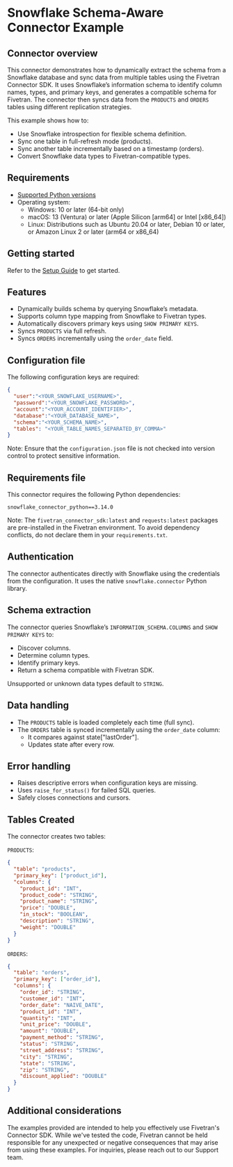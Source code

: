 # Snowflake Schema-Aware Connector Example

## Connector overview
This connector demonstrates how to dynamically extract the schema from a Snowflake database and sync data from multiple tables using the Fivetran Connector SDK. It uses Snowflake’s information schema to identify column names, types, and primary keys, and generates a compatible schema for Fivetran. The connector then syncs data from the `PRODUCTS` and `ORDERS` tables using different replication strategies.

This example shows how to:
- Use Snowflake introspection for flexible schema definition.
- Sync one table in full-refresh mode (products).
- Sync another table incrementally based on a timestamp (orders).
- Convert Snowflake data types to Fivetran-compatible types.


## Requirements
- [Supported Python versions](https://github.com/fivetran/fivetran_connector_sdk/blob/main/README.md#requirements)   
- Operating system:
  - Windows: 10 or later (64-bit only)
  - macOS: 13 (Ventura) or later (Apple Silicon [arm64] or Intel [x86_64])
  - Linux: Distributions such as Ubuntu 20.04 or later, Debian 10 or later, or Amazon Linux 2 or later (arm64 or x86_64)


## Getting started
Refer to the [Setup Guide](https://fivetran.com/docs/connectors/connector-sdk/setup-guide) to get started.


## Features
- Dynamically builds schema by querying Snowflake’s metadata.
- Supports column type mapping from Snowflake to Fivetran types.
- Automatically discovers primary keys using `SHOW PRIMARY KEYS`.
- Syncs `PRODUCTS` via full refresh.
- Syncs `ORDERS` incrementally using the `order_date` field.


## Configuration file
The following configuration keys are required:

```json
{
  "user":"<YOUR_SNOWFLAKE_USERNAME>",
  "password":"<YOUR_SNOWFLAKE_PASSWORD>",
  "account":"<YOUR_ACCOUNT_IDENTIFIER>",
  "database":"<YOUR_DATABASE_NAME>",
  "schema":"<YOUR_SCHEMA_NAME>",
  "tables": "<YOUR_TABLE_NAMES_SEPARATED_BY_COMMA>"
}
```

Note: Ensure that the `configuration.json` file is not checked into version control to protect sensitive information.


## Requirements file
This connector requires the following Python dependencies:

```
snowflake_connector_python==3.14.0
```

Note: The `fivetran_connector_sdk:latest` and `requests:latest` packages are pre-installed in the Fivetran environment. To avoid dependency conflicts, do not declare them in your `requirements.txt`.


## Authentication
The connector authenticates directly with Snowflake using the credentials from the configuration. It uses the native `snowflake.connector` Python library.


## Schema extraction
The connector queries Snowflake’s `INFORMATION_SCHEMA.COLUMNS` and `SHOW PRIMARY KEYS` to:
- Discover columns.
- Determine column types.
- Identify primary keys.
- Return a schema compatible with Fivetran SDK.

Unsupported or unknown data types default to `STRING`.


## Data handling
- The `PRODUCTS` table is loaded completely each time (full sync).
- The `ORDERS` table is synced incrementally using the `order_date` column:
  - It compares against state["lastOrder"].
  - Updates state after every row.


## Error handling
- Raises descriptive errors when configuration keys are missing.
- Uses `raise_for_status()` for failed SQL queries.
- Safely closes connections and cursors.

## Tables Created
The connector creates two tables:

`PRODUCTS`:
```json
{
  "table": "products",
  "primary_key": ["product_id"],
  "columns": {
    "product_id": "INT",
    "product_code": "STRING",
    "product_name": "STRING",
    "price": "DOUBLE",
    "in_stock": "BOOLEAN",
    "description": "STRING",
    "weight": "DOUBLE"
  }
}
```

`ORDERS`:
```json
{
  "table": "orders",
  "primary_key": ["order_id"],
  "columns": {
    "order_id": "STRING",
    "customer_id": "INT",
    "order_date": "NAIVE_DATE",
    "product_id": "INT",
    "quantity": "INT",
    "unit_price": "DOUBLE",
    "amount": "DOUBLE",
    "payment_method": "STRING",
    "status": "STRING",
    "street_address": "STRING",
    "city": "STRING",
    "state": "STRING",
    "zip": "STRING",
    "discount_applied": "DOUBLE"
  }
}
```


## Additional considerations

The examples provided are intended to help you effectively use Fivetran's Connector SDK. While we've tested the code, Fivetran cannot be held responsible for any unexpected or negative consequences that may arise from using these examples. For inquiries, please reach out to our Support team.
